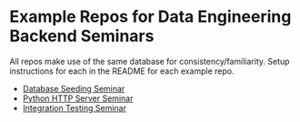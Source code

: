 # Example Repos for Data Engineering Backend Seminars

All repos make use of the same database for consistency/familiarity. Setup instructions for each in the README for each example repo.

- [Database Seeding Seminar](./be_seeding/)
- [Python HTTP Server Seminar](./be_http_server/)
- [Integration Testing Seminar](./be_integration_testing/)
